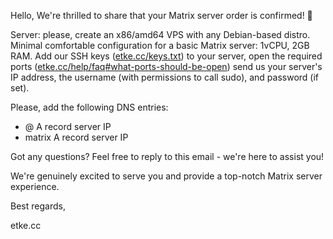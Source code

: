 Hello,
We're thrilled to share that your Matrix server order is confirmed! 🎉

Server: please, create an x86/amd64 VPS with any Debian-based distro. Minimal comfortable configuration for a basic Matrix server: 1vCPU, 2GB RAM.
Add our SSH keys ([etke.cc/keys.txt](https://etke.cc/keys.txt)) to your server, open the required ports ([etke.cc/help/faq#what-ports-should-be-open](https://etke.cc/help/faq#what-ports-should-be-open)) send us your server's IP address, the username (with permissions to call sudo), and password (if set).

Please, add the following DNS entries:

* @    A record    server IP
* matrix    A record    server IP

Got any questions? Feel free to reply to this email - we're here to assist you!

We're genuinely excited to serve you and provide a top-notch Matrix server experience.

Best regards,

etke.cc